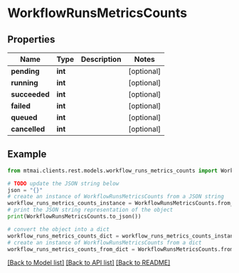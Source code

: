 # WorkflowRunsMetricsCounts


## Properties

Name | Type | Description | Notes
------------ | ------------- | ------------- | -------------
**pending** | **int** |  | [optional] 
**running** | **int** |  | [optional] 
**succeeded** | **int** |  | [optional] 
**failed** | **int** |  | [optional] 
**queued** | **int** |  | [optional] 
**cancelled** | **int** |  | [optional] 

## Example

```python
from mtmai.clients.rest.models.workflow_runs_metrics_counts import WorkflowRunsMetricsCounts

# TODO update the JSON string below
json = "{}"
# create an instance of WorkflowRunsMetricsCounts from a JSON string
workflow_runs_metrics_counts_instance = WorkflowRunsMetricsCounts.from_json(json)
# print the JSON string representation of the object
print(WorkflowRunsMetricsCounts.to_json())

# convert the object into a dict
workflow_runs_metrics_counts_dict = workflow_runs_metrics_counts_instance.to_dict()
# create an instance of WorkflowRunsMetricsCounts from a dict
workflow_runs_metrics_counts_from_dict = WorkflowRunsMetricsCounts.from_dict(workflow_runs_metrics_counts_dict)
```
[[Back to Model list]](../README.md#documentation-for-models) [[Back to API list]](../README.md#documentation-for-api-endpoints) [[Back to README]](../README.md)


